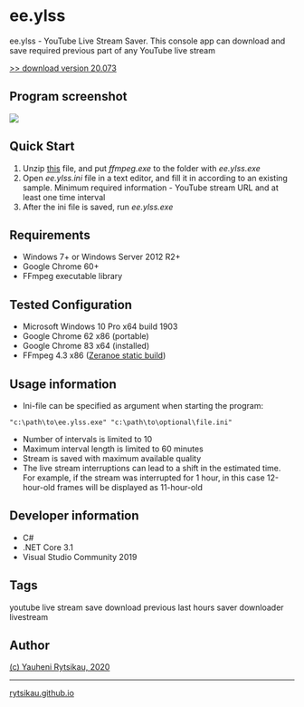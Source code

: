 # ee.ylss
ee.ylss - YouTube Live Stream Saver. This console app can download and save required previous part of any YouTube live stream

[>> download version 20.073](https://github.com/rytsikau/ee.ylss/raw/master/ee.ylss_20.073.7z)

## Program screenshot
<img src="https://raw.githubusercontent.com/rytsikau/ee.ylss/master/ee.ylss_20.073_screenshot.png">

## Quick Start
1. Unzip [this](https://github.com/rytsikau/ee.ylss/raw/master/ffmpeg.7z) file, and put *ffmpeg.exe* to the folder with *ee.ylss.exe*
2. Open *ee.ylss.ini* file in a text editor, and fill it in according to an existing sample. Minimum required information - YouTube stream URL and at least one time interval
3. After the ini file is saved, run *ee.ylss.exe*

## Requirements
* Windows 7+ or Windows Server 2012 R2+
* Google Chrome 60+
* FFmpeg executable library

## Tested Configuration
* Microsoft Windows 10 Pro x64 build 1903
* Google Chrome 62 x86 (portable)
* Google Chrome 83 x64 (installed)
* FFmpeg 4.3 x86 ([Zeranoe static build](https://ffmpeg.zeranoe.com/builds))

## Usage information
* Ini-file can be specified as argument when starting the program:
```
"c:\path\to\ee.ylss.exe" "c:\path\to\optional\file.ini"
```
* Number of intervals is limited to 10
* Maximum interval length is limited to 60 minutes
* Stream is saved with maximum available quality
* The live stream interruptions can lead to a shift in the estimated time. For example, if the stream was interrupted for 1 hour, in this case 12-hour-old frames will be displayed as 11-hour-old

## Developer information
* C#
* .NET Core 3.1
* Visual Studio Community 2019

## Tags
youtube live stream save download previous last hours saver downloader livestream

## Author
[(c) Yauheni Rytsikau, 2020](mailto:y.rytsikau@gmail.com)

---
[rytsikau.github.io](https://rytsikau.github.io)
